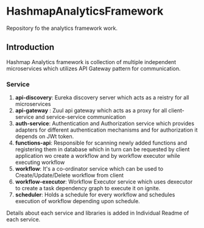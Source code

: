# HashmapAnalyticsFramework
Repository fo the analytics framework work.

## Introduction
Hashmap Analytics framework is collection of multiple independent microservices which utilizes API Gateway pattern for communication.

### Service
1. **api-discovery**: Eureka discovery server which acts as a reistry for all microservices
2. **api-gateway** : Zuul api gateway which acts as a proxy for all client-service and service-service communication
3. **auth-service**: Authentication and Authorization service which provides adapters for different authentication mechanisms and for authorization it depends on JWt token.
4. **functions-api**: Responsible for scanning newly added functions and registering them in database which in turn can be requested by client application wo create a workflow and by workflow executor while executing workflow
5. **workflow**: It's a co-ordinator service which can be used to Create/Update/Delete workflow from client
6. **workflow-executor**: Workflow Executor service which uses dexecutor to create a task dependency graph to execute it on ignite.
7. **scheduler**: Holds a schedule for every workflow and schedules execution of workflow depending upon schedule.

Details about each service and libraries is added in Individual Readme of each service.
